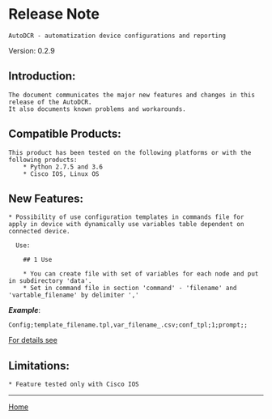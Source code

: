 # Release Note

	AutoDCR - automatization device configurations and reporting

Version: 0.2.9

## Introduction:

	The document communicates the major new features and changes in this release of the AutoDCR. 
	It also documents known problems and workarounds.

## Compatible Products:

	This product has been tested on the following platforms or with the following products:
		* Python 2.7.5 and 3.6
		* Cisco IOS, Linux OS

## New Features:

	* Possibility of use configuration templates in commands file for apply in device with dynamically use variables table dependent on connected device.
	  
	  Use:
	  
		## 1 Use

		* You can create file with set of variables for each node and put in subdirectory 'data'.
		* Set in command file in section 'command' - 'filename' and 'vartable_filename' by delimiter ','
		
  ***Example***:


```Config;template_filename.tpl,var_filename_.csv;conf_tpl;1;prompt;;```



[For details see](../docs/configuration_template.md)
	
## Limitations:
	
	* Feature tested only with Cisco IOS
	
----

[Home](../README.md)
